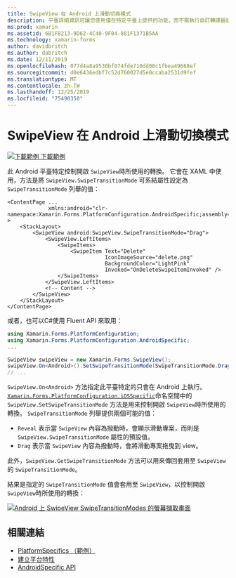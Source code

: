 ```yaml
---
title: SwipeView 在 Android 上滑動切換模式
description: 平臺詳細資訊可讓您使用僅在特定平臺上提供的功能，而不需執行自訂轉譯器或效果。 本文說明如何使用 Android 平臺特定的來控制開啟 SwipeView 時所使用的轉換。
ms.prod: xamarin
ms.assetid: 6B1F8213-9D62-4C40-9F04-881F1371B5AA
ms.technology: xamarin-forms
author: davidbritch
ms.author: dabritch
ms.date: 12/11/2019
ms.openlocfilehash: 077d4a8a9530bf074fde710dd08c1fbea49668ef
ms.sourcegitcommit: d0e6436edbf7c52d760027d5e0ccaba2531d9fef
ms.translationtype: MT
ms.contentlocale: zh-TW
ms.lasthandoff: 12/25/2019
ms.locfileid: "75490350"
---
```

# <a name="swipeview-swipe-transition-mode-on-android"></a>SwipeView 在 Android 上滑動切換模式

[![下載範例](~/media/shared/download.png) 下載範例](https://docs.microsoft.com/samples/xamarin/xamarin-forms-samples/userinterface-platformspecifics)

此 Android 平臺特定控制開啟 `SwipeView`時所使用的轉換。 它會在 XAML 中使用，方法是將 `SwipeView.SwipeTransitionMode` 可系結屬性設定為 `SwipeTransitionMode` 列舉的值：

```xaml
<ContentPage ...
             xmlns:android="clr-namespace:Xamarin.Forms.PlatformConfiguration.AndroidSpecific;assembly=Xamarin.Forms.Core" >
    <StackLayout>
        <SwipeView android:SwipeView.SwipeTransitionMode="Drag">
            <SwipeView.LeftItems>
                <SwipeItems>
                    <SwipeItem Text="Delete"
                               IconImageSource="delete.png"
                               BackgroundColor="LightPink"
                               Invoked="OnDeleteSwipeItemInvoked" />
                </SwipeItems>
            </SwipeView.LeftItems>
            <!-- Content -->
        </SwipeView>
    </StackLayout>
</ContentPage>
```

或者，也可以C#使用 Fluent API 來取用：

```csharp
using Xamarin.Forms.PlatformConfiguration;
using Xamarin.Forms.PlatformConfiguration.AndroidSpecific;
...

SwipeView swipeView = new Xamarin.Forms.SwipeView();
swipeView.On<Android>().SetSwipeTransitionMode(SwipeTransitionMode.Drag);
// ...
```

`SwipeView.On<Android>` 方法指定此平臺特定的只會在 Android 上執行。 [`Xamarin.Forms.PlatformConfiguration.iOSSpecific`](xref:Xamarin.Forms.PlatformConfiguration.iOSSpecific)命名空間中的 `SwipeView.SetSwipeTransitionMode` 方法是用來控制開啟 `SwipeView`時所使用的轉換。 `SwipeTransitionMode` 列舉提供兩個可能的值：

- `Reveal` 表示當 `SwipeView` 內容為撥動時，會顯示滑動專案，而則是 `SwipeView.SwipeTransitionMode` 屬性的預設值。
- `Drag` 表示當 `SwipeView` 內容為撥動時，會將滑動專案拖曳到 view。

此外，`SwipeView.GetSwipeTransitionMode` 方法可以用來傳回套用至 `SwipeView`的 `SwipeTransitionMode`。

結果是指定的 `SwipeTransitionMode` 值會套用至 `SwipeView`，以控制開啟 `SwipeView`時所使用的轉換：

[![Android 上 SwipeView SwipeTransitionModes 的螢幕擷取畫面](swipeview-swipetransitionmode-images/swipetransitionmode.png "Android 上的 SwipeTransitionModes")](swipeview-swipetransitionmode-images/swipetransitionmode-large.png#lightbox "Android 上的 SwipeTransitionModes")

## <a name="related-links"></a>相關連結

- [PlatformSpecifics （範例）](https://docs.microsoft.com/samples/xamarin/xamarin-forms-samples/userinterface-platformspecifics)
- [建立平台特性](~/xamarin-forms/platform/platform-specifics/index.md#creating-platform-specifics)
- [AndroidSpecific API](xref:Xamarin.Forms.PlatformConfiguration.AndroidSpecific)
